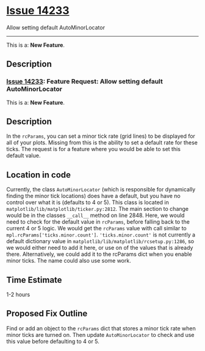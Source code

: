 # [Issue 14233](https://github.com/matplotlib/matplotlib/issues/14233)

Allow setting default AutoMinorLocator

----------------------------------------------------

This is a: **New Feature**.

## Description
### [Issue 14233](https://github.com/matplotlib/matplotlib/issues/14233): Feature Request: Allow setting default AutoMinorLocator ###

This is a: **New Feature**.

## Description

In the `rcParams`, you can set a minor tick rate (grid lines) to be displayed for all of your plots. Missing from this is the ability to set a default rate for these ticks. The request is for a feature where you would be able to set this default value. 

## Location in code

Currently, the class `AutoMinorLocator` (which is responsible for dynamically finding the minor tick locations) does have a default, but you have no control over what it is (defaults to 4 or 5). This class is located in `matplotlib/lib/matplotlib/ticker.py:2812`. The main section to change would be in the classes `__call__` method on line 2848. Here, we would need to check for the default value in `rcParams`, before falling back to the current 4 or 5 logic. We would get the `rcParams` value with call similar to `mpl.rcParams['ticks.minor.count']`. `'ticks.minor.count'` is not currently a default dictionary value in `matplotlib/lib/matplotlib/rcsetup.py:1286`, so we would either need to add it here, or use on of the values that is already there. Alternatively, we could add it to the rcParams dict when you enable minor ticks. The name could also use some work.

## Time Estimate
1-2 hours

## Proposed Fix Outline
Find or add an object to the `rcParams` dict that stores a minor tick rate when minor ticks are turned on. Then update `AutoMinorLocator` to check and use this value before defaulting to 4 or 5.